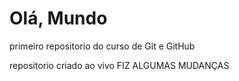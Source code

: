 # Olá, Mundo
 primeiro repositorio do curso de Git e GitHub 

 repositorio criado ao vivo
 FIZ ALGUMAS MUDANÇAS
